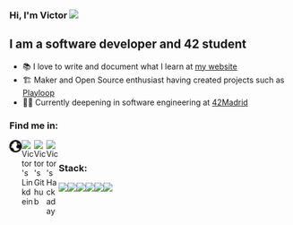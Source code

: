 ### Hi, I'm Victor <img src="https://raw.githubusercontent.com/iampavangandhi/iampavangandhi/master/gifs/Hi.gif" width="30px"></h2>

## I am a software developer and 42 student
- 📚 I love to write and document what I learn at [my website](https://vdedios.github.io/guides)
- 🏗 Maker and Open Source enthusiast having created projects such as [Playloop](https://hackaday.io/project/167275-playloop)
- 🙇‍♂️ Currently deepening in software engineering at [42Madrid](https://42madrid.com)

### Find me in:
<a href="https://vdedios.github.io/">
  <img align="left" alt="Victor's website" width="22px" src="https://raw.githubusercontent.com/iconic/open-iconic/master/svg/globe.svg" />
</a>
<a href="https://www.linkedin.com/in/victordedios">
  <img align="left" alt="Victor's Linkdein" width="22px" src="https://cdn.jsdelivr.net/npm/simple-icons@v3/icons/linkedin.svg" />
</a>
<a href="https://github.com/vdedios">
  <img align="left" alt="Victor's Github" width="22px" src="https://cdn.jsdelivr.net/npm/simple-icons@v3/icons/github.svg" />
<a href="https://hackaday.io/victordedios">
  <img align="left" alt="Victor's Hackaday" width="22px" src="https://cdn.jsdelivr.net/npm/simple-icons@3.1.0/icons/hackaday.svg" />
</a>
<br/>

### Stack:
<img align="left" src="https://img.icons8.com/color/30/000000/c-programming.png"/>
<img align="left" src="https://img.icons8.com/color/30/000000/c-plus-plus-logo.png"/>
<img align="left" src="https://img.icons8.com/color/30/000000/docker.png"/>
<img align="left" src="https://img.icons8.com/color/30/000000/kubernetes.png"/>
<img align="left" src="https://img.icons8.com/color/30/000000/javascript.png"/>
<img align="left" src="https://img.icons8.com/color/30/000000/nodejs.png"/>
